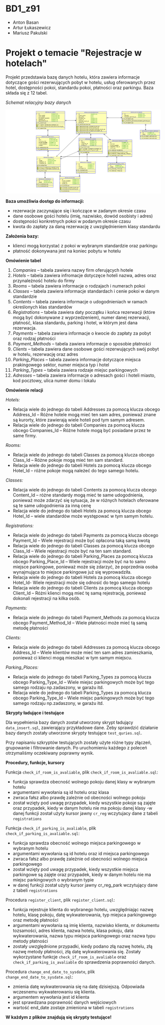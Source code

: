 # BD1_z91
- Anton Basan
- Artur Łukaszewicz
- Mariusz Pakulski

# Projekt o temacie "Rejestracje w hotelach"

Projekt przedstawia bazę danych hotelu, która zawiera informacje dotyczące gości rezerwujących pobyt w hotelu, usług oferowanych przez hotel, dostępności pokoi, standardu pokoi, płatności oraz parkingu. Baza składa się z 12 tabel. 

_Schemat relacyjny bazy danych_

![alt text](ER_model.png?raw=true)

**Baza umożliwia dostęp do informacji:**
-	rezerwacje zaczynające się i kończące w zadanym okresie czasu
-	dane osobowe gości hotelu (imię, nazwisko, dowód osobisty i adres)
-	dostępności konkretnych pokoi w podanym okresie czasu
-	kwota do zapłaty za daną rezerwację z uwzględnieniem klasy standardu

**Założenia bazy:**
-	klienci mogą korzystać z pokoi w wybranym standardzie oraz parkingu
-	płatność dokonywana jest na koniec pobytu w hotelu

**Omówienie tabel**
1.  _Companies_ – tabela zawiera nazwy firm oferujących hotele
2.	_Hotels_ – tabela zawiera infromacje dotyczęce hoteli nazwa, adres oraz przynależność hotelu do firmy
3.	_Rooms_ – tabela zawiera informacje o rodzajach i numerach pokoi
4.	_Classes_ – tabela zawiera informacje standardach i cenie pokoi w danym standardzie
5.	_Contents_ – tabela zawiera informacje o udogodnieniach w ramach określonych klas standardów
6.	_Registrations_ – tabela zawiera daty początku i końca rezerwacji (które mogą być dokonywane z wyprzedzeniem), numer danej rezerwacji, płatność, klasa standardu, parking i hotel, w którym jest dana rezerwacja.
7.	_Payments_ – tabela zawiera informacje o kwocie do zapłaty za pobyt oraz rodzaj płatności
8.	_Payment_Methods_ – tabela zawiera informacje o sposobie płatności 
9.	_Clients_ – tabela zawiera dane osobowe gości rezerwujących swój pobyt w hotelu, rezerwację oraz adres
10.	_Parking_Places_ – tabela zawiera informacje dotyczące miejsca prakingowego sektor, numer miejsca typ i hotel
11.	_Parking_Types_ – tabela zawiera rodzaje miejsc parkingowych
12.	_Adresses_ – tabela zawiera informacje o adresach gości i hoteli miasto, kod pocztowy, ulica numer domu i lokalu

**Omówienie relacji**

_Hotels:_
-	Relacja wiele do jednego do tabeli Addresses za pomocą klucza obcego Address_Id – Różne hotele mogą mieć ten sam adres, ponieważ znane są kurorty, które zawierają wiele hoteli pod tym samym adresem.
-	Relacja wiele do jednego do tabeli Companies za pomocą klucza obcego Companies_Id – Różne hotele mogą być posiadane przez te same firmy.

_Rooms:_
-	Relacja wiele do jednego do tabeli Classes za pomocą klucza obcego Class_Id – Różne pokoje mogą mieć ten sam standard.
-	Relacja wiele do jednego do tabeli Hotels za pomocą klucza obcego Hotel_Id – różne pokoje mogą należeć do tego samego hotelu.

_Classes:_
-   Relacja wiele do jednego do tabeli Contents za pomocą klucza obcego Content_Id – różne standardy mogą mieć te same udogodnienia, ponieważ może zdarzyć się 
sytuacja, że w różnych hotelach oferowane są te same udogodnienia za inną cenę
-	Relacja wiele do jednego do tabeli Hotels za pomocą klucza obcego Hotel_Id – wiele standardów może występować w tym samym hotelu.

_Registrations:_
-	Relacja wiele do jednego do tabeli Payments za pomocą klucza obcego Payment_Id – Wiele rejestracji może być opłacona taką samą kwotą
-	Relacja wiele do jednego do tabeli Classes za pomocą klucza obcego Class_Id – Wiele rejestracji może być na ten sam standard.
-	Relacja wiele do jednego do tabeli Parking_Places za pomocą klucza obcego Parking_Place_Id – Wiele rejestracji może być na to samo miejsce parkingowe, ponieważ może się zdarzyć, że poprzednia osoba wynajmująca to miejsce parkingowe już się wyprowadziła.
-	Relacja wiele do jednego do tabeli Hotels za pomocą klucza obcego Hotel_Id- Wiele rejestracji może się odnosić do tego samego hotelu
-	Relacja wiele do jednego do tabeli Clients za pomocą klucza obcego Client_Id – Różni klienci mogą mieć tę samą rejestrację, ponieważ dokonali rejestracji na kilka osób.

_Payments:_
-	Relacja wiele do jednego do tabeli Payment_Methods za pomocą klucza obcego Payment_Method_Id – Wiele płatności może mieć tą samą metodę płatności

_Clients:_
-	Relacja wiele do jednego do tabeli Addresses za pomocą klucza obcego Address_Id – Wiele klientów może mieć ten sam adres zamieszkania, ponieważ ci klienci mogą mieszkać w tym samym miejscu.

_Parking_Places:_
-   Relacja wiele do jednego do tabeli Parking_Types za pomocą klucza obcego Parking_Type_Id – Wiele miejsc parkingowych może być tego samego rodzaju np.zadaszony, w garażu itd.
-	Relacja wiele do jednego do tabeli Parking_Types za pomocą klucza obcego Parking_Type_Id – Wiele miejsc parkingowych może być tego samego rodzaju np.zadaszony, w garażu itd.

**Skrypty ładujące i testujące**

Dla wypełnienia bazy danych został utworzony skrypt ładujący `data_insert.sql`, zawierający przykładowe dane. Żeby sprawdzić działanie bazy danych zostały utworzone skrypty testujące `test_quries.sql`.

Przy napisaniu szkryptów testujących zostały użyte różne typy złączeń, grupowanie i filtrowanie danych. Po uruchomieniu każdego z poleceń otrzymaliśmy oczekiwany poprawny wynik.


**Procedury, funkcje, kursory**

Funkcja `check_if_room_is_avaliable`, plik `check_if_room_is_avaliable.sql`:
-   funkcja sprawdza obecność wolnego pokoju danej klasy w wybranym hotelu
-   argumentami wywołania są id hotelu oraz klasa
-   zwraca fałsz albo prawdę zależnie od obecności wolnego pokoju
-   został wzięty pod uwagę przypadek, kiedy wszystkie pokoje są zajęte oraz przypadek, kiedy w danym hotelu nie ma pokoju danej klasy
-w danej funkcji został użyty kursor jawny `cr_reg` wczytujacy dane z tabeli `registrations`

Funkcja `check_if_parking_is_avaliable`, plik `check_if_parking_is_avaliable.sql`:
-   funkcja sprawdza obecność wolnego miejsca parkingowego w wybranym hotelu
-   argumentami wywołania są id hotelu oraz id miejsca parkingowego
-   zwraca fałsz albo prawdę zależnie od obecności wolnego miejsca parkingowego
-   został wzięty pod uwagę przypadek, kiedy wszystkie miejsca parkingowe są zajęte oraz przypadek, kiedy w danym hotelu nie ma miejsc parkingowych o wybranym typie
-   w danej funkcji został użyty kursor jawny cr_reg_park wczytujący dane z tabeli `registrations`

Procedura `register_client`, plik `register_client.sql`:
-   funkcja rejestruje klienta do wybranego hotelu, uwzględniając nazwę hotelu, klasę pokoju, datę wykwaterowania, typ miejsca parkingowego oraz metodę płatności
-   argumentami wywołania są imię klienta, nazwisko klienta, nr dokumentu tozsamości, adres klienta, nazwa hotelu, klasa pokoju, data wykwaterowania, nazwa typu miejsca parkingowego oraz nazwa typu metody płatności
-   zostały uwzględnione przypadki, kiedy podano złą nazwę hotelu, złą nazwę metody płatności, złą datę wykwaterowania się. Zostały wykorzystane funkcje `check_if_room_is_avaliable` oraz `check_if_parking_is_avaliable` do sprawdzenia poprawności danych.

Procedura `change_end_date_to_sysdate`, plik `change_end_date_to_sysdate.sql`:
-   zmienia datę wykwaterowania się na datę dzisiejszą. Odpowiada wczesnemu wykwaterowaniu się klienta.
-   argumentem wywołania jest id klienta
-   jest sprawdzana poprawność danych wejściowych
-   wartość end_date zostaje zmieniona w tabeli `registrations`

**W każdym z plików znajdują się skrypty testujące!**


